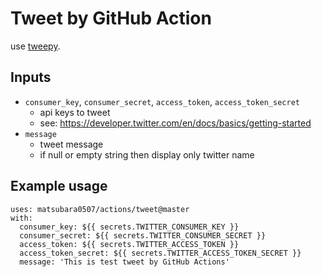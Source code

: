 # Tweet by GitHub Action

use [tweepy](https://github.com/tweepy/tweepy).

## Inputs

- `consumer_key`, `consumer_secret`, `access_token`, `access_token_secret`
    - api keys to tweet
    - see: https://developer.twitter.com/en/docs/basics/getting-started
- `message`
    - tweet message
    - if null or empty string then display only twitter name

## Example usage

```
uses: matsubara0507/actions/tweet@master
with:
  consumer_key: ${{ secrets.TWITTER_CONSUMER_KEY }}
  consumer_secret: ${{ secrets.TWITTER_CONSUMER_SECRET }}
  access_token: ${{ secrets.TWITTER_ACCESS_TOKEN }}
  access_token_secret: ${{ secrets.TWITTER_ACCESS_TOKEN_SECRET }}
  message: 'This is test tweet by GitHub Actions'
```
